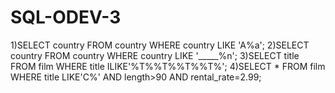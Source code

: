 # SQL-ODEV-3

1)SELECT country FROM country
  WHERE country LIKE 'A%a';
2)SELECT country FROM country
  WHERE country LIKE '_____%n';
3)SELECT title FROM film
  WHERE title ILIKE'%T%%T%%T%%T%';
4)SELECT * FROM film
  WHERE title LIKE'C%' AND length>90 AND rental_rate=2.99;
